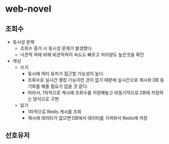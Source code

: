 # web-novel
## 조회수
* 동시성 문제
  * 조회수 증가 시 동시성 문제가 발생했다.
  * 낙관적 락에 비해 비관적락이 속도도 빠르고 처리량도 높은것을 확인
* 캐싱
  * 쓰기
    * 동시에 여러 유저가 접근할 가능성이 높다.
    * 조회수로 실시간 랭킹 기능이런 것이 없기 때문에 실시간으로 캐시와 DB 동기화를 해줄 필요가 없을 것 같다.
    * 따라서, 1차적으로 캐시에 조회수를 저장해놓고 비동기적으로 DB에 저장하는 방식으로 구현
  * 읽기
    * 1차적으로 Redis 캐시를 조회
    * 캐시에 데이터가 없으면 DB에서 데이터를 가져와서 Redis에 저장
## 선호유저